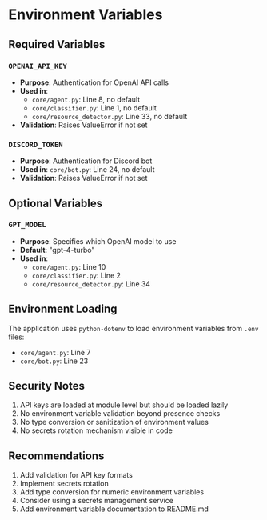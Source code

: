 # Environment Variables

## Required Variables

### `OPENAI_API_KEY`
- **Purpose**: Authentication for OpenAI API calls
- **Used in**:
  - `core/agent.py`: Line 8, no default
  - `core/classifier.py`: Line 1, no default
  - `core/resource_detector.py`: Line 33, no default
- **Validation**: Raises ValueError if not set

### `DISCORD_TOKEN`
- **Purpose**: Authentication for Discord bot
- **Used in**: `core/bot.py`: Line 24, no default
- **Validation**: Raises ValueError if not set

## Optional Variables

### `GPT_MODEL`
- **Purpose**: Specifies which OpenAI model to use
- **Default**: "gpt-4-turbo"
- **Used in**:
  - `core/agent.py`: Line 10
  - `core/classifier.py`: Line 2
  - `core/resource_detector.py`: Line 34

## Environment Loading

The application uses `python-dotenv` to load environment variables from `.env` files:
- `core/agent.py`: Line 7
- `core/bot.py`: Line 23

## Security Notes

1. API keys are loaded at module level but should be loaded lazily
2. No environment variable validation beyond presence checks
3. No type conversion or sanitization of environment values
4. No secrets rotation mechanism visible in code

## Recommendations

1. Add validation for API key formats
2. Implement secrets rotation
3. Add type conversion for numeric environment variables
4. Consider using a secrets management service
5. Add environment variable documentation to README.md 
